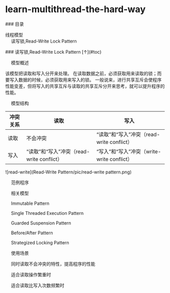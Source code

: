 # learn-multithread-the-hard-way


<div id="toc">
### 目录

* [线程模型](#thread-parttern)
  * [读写锁,Read-Write Lock Pattern](#read-write-lock)
  





<div id="read-write-lock">
### 读写锁,Read-Write Lock Pattern [↑](#toc)

- 模型概述

该模型把读取和写入分开来处理。
在读取数据之前，必须获取用来读取的锁；而要写入数据的时候，必须获取用来写入的锁。
一般说来，进行共享互斥会使程序性能变差，但将写入的共享互斥与读取的共享互斥分开来思考，就可以提升程序的性能。


- 模型结构

冲突关系     |读取     | 写入
-------- |-------- | ---
读取|不会冲突 | “读取”和“写入”冲突（read-write conflict）
写入|“读取”和“写入”冲突（read-write conflict）    | “写入”和“写入”冲突（write-write conflict）

![read-write](Read-Write Pattern/pic/read-write pattern.png)

- 范例程序

- 相关模型

 - Immutable Pattern
 - Single Threaded Execution Pattern
 - Guarded Suspension Pattern
 - Before/After Pattern
 - Strategized Locking Pattern

- 使用场景

 - 同时读取不会冲突的特性，提高程序的性能
 - 适合读取操作繁重时
 - 适合读取比写入次数频繁时
